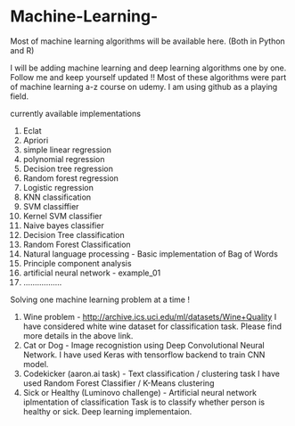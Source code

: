 # Machine-Learning-
Most of machine learning algorithms will be available here. (Both in Python and R)

I will be adding machine learning and deep learning algorithms one by one. Follow me and keep yourself updated !!
Most of these algorithms were part of machine learning a-z course on udemy. I am using github as a playing field. 

currently available implementations 
1. Eclat
2. Apriori
3. simple linear regression
4. polynomial regression 
5. Decision tree regression
6. Random forest regression 
7. Logistic regression
8. KNN classification 
9. SVM classiffier
10. Kernel SVM classifier 
11. Naive bayes classifier 
12. Decision Tree classification 
13. Random Forest Classification
14. Natural language processing - Basic implementation of Bag of Words
15. Principle component analysis
16. artificial neural network - example_01
17. .................

Solving one machine learning problem at a time !
1. Wine problem - http://archive.ics.uci.edu/ml/datasets/Wine+Quality
  I have considered white wine dataset for classification task. Please find more details in the above link. 
2. Cat or Dog - Image recognistion using Deep Convolutional Neural Network.
  I have used Keras with tensorflow backend to train CNN model. 
3.  Codekicker (aaron.ai task) - Text classification / clustering task 
  I have used Random Forest Classifier / K-Means clustering 
4. Sick or Healthy (Luminovo challenge) - Artificial neural network iplmentation of classification
  Task is to classify whether person is healthy or sick. Deep learning implementaion. 
